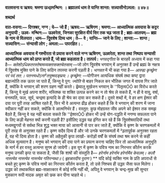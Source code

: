 **वातवसना य ऋषय: श्रमणा ऊध्र्रमन्थिन: ।** **ब्रह्मालयं धाम ते यान्ति शान्ता: सन्न्यासीनोऽमला: ॥ ४७॥** 

**शब्दार्थ** 

**वात-वसना:—** **दिगश्बर, नग्न** **; ये—** **जो हैं** **; ऋषय:—** **ऋषिगण** **; श्रमणा:—** **आध्यात्मिक अवयास के कट्टर अनुयायी** **; ऊध्र्व-** **मन्थिन:—** **ऊध्र्वरेता, जिनका सुरक्षित वीर्य सिर तक चढ़ जाता है** **; ब्रह्म-आलयम्—** **ब्रह्म के नाम से विलयात** **; धाम—** **निॢवशेष** **दिव्य धाम** **; ते—** **वे** **; यान्ति—** **जाने के लिए** **; शान्ता:—** **शान्त** **; सन्न्यासिन:—** **संन्यासी लोग** **; अमला:—** **पापरहित।** **.** 

**आध्यात्मिक अवयास में गश्भीरता से प्रयास करने वाले नग्न ऋषिगण, ऊध्र्वरेता, शान्त तथा** **निष्पाप सन्यासी आध्यात्मिक धाम को प्राप्त करते हैं, जो ब्रह्म कहलाता है।** **तात्पर्य :** *भगवद्गीता*  के बारहवें अध्याय में कहा गया है— *क्लेशोऽधिकतरस्तेषामव्यक्तासक्तचेतसाम्* —जो लोग निॢवशेष भगवान् में अनुरक्त हैं उन्हें ब्रह्मï के नक्षत्र में निॢवशेष मुक्ति पाने के लिए कठिन तपस्या करनी पड़ती है। *भागवत* में भी कहा गया है— *आरुह्य* *कृच्छ्रेण परं पदं तत:। पतन्त्यधोऽना²तयुष्मदङ्घ्रय:।*  *कृच्छ्रेण:* —योगीजन अत्यधिक संघर्ष तथा कष्ट द्वारा बह्मज्योति तक ऊपर जा पाते हैं, किन्तु वे पुन: *ज्योति* से बाहर निकल कर भौतिक जगत में वापस गिर जाते हैं, क्योंकि वे भगवान् की शरण ग्रहण नहीं करते। ईष्र्यालु मूर्खजन भगवान् के ''पितृत्वÓÓ का विरोध करते हैं, किन्तु ये मूर्ख अपना शरीर, मस्तिष्क या शक्ति उत्पन्न करने का न तो श्रेय ले सकते हैं, न ही वे वायु, वर्षा, वनस्पति, फल, सूर्य, चन्द्रमा इत्यादि के ही श्रेय का दावा कर सकते हैं। दूसरे शब्दों में, वे हर क्षण ईश्वर की दया पर पूरी तरह आश्रित रहते हैं, फिर भी वे अत्यन्त ढीढ़ होकर कहते हैं कि वे भगवान् की शरण में जाना स्वीकार नहीं कर सकते, क्योंकि वे आत्मनिर्भर हैं। वस्तुत: कुछ मोहग्रस्त जीव अपने को ईश्वर तक समझ बैठते हैं, किन्तु वे यह नहीं बतला सकते कि ''ईश्वरÓÓ होकर भी उन्हें योग-पद्धति में नगण्य सफलता पाने के लिए कड़ी मेहनत क्यों करनी पड़ती है? इसीलिए उद्धव यह इंगित कर रहे हैं कि निॢवशेषवादियों तथा मध्यमवॢगयों से सर्वथा भिन्न शुद्ध भक्त माया को आसानी से पार कर जाते हैं, क्योंकि वे कृष्ण के चरणकमलों में पूरी तरह से अनुरक्त रहते हैं। कृष्ण सदैव दिव्य हैं और जो उनके चरणकमलों में ²ढ़तापूर्वक अनुरक्त रहता है, वह भी दिव्य होता है। कृष्ण की अहैतुकी कृपा लाखों- करोड़ों वर्षों के संघर्ष तथा श्रम करने से कहीं अधिक मूल्यवान है। मनुष्य को भगवान् की दया पाने का प्रयत्न करना चाहिए फिर तो आध्यात्मिक अनुभूति के मार्ग में हर वस्तु अत्यन्त सुगम हो जायेगी। इस युग में कृष्ण के पवित्र नाम का निरन्तर कीर्तन करके मनुष्य उनकी कृपा पा सकता है, जैसी कि शाषों की संस्तुति है— *हरेर्नाम हरेर्नाम हरेर्नामैव केवलम्।* *कलौ नास्त्येव नास्त्येव नास्त्येव गतिरन्यथा॥* ( *बृहन्नारदीय पुराण* ) ** यदि कोई व्यक्ति नाम के प्रति अपराधों से बचते हुए कृष्ण के पवित्र नामों का निरन्तर कीर्तन करता है, तो उसे निश्चय ही उद्धव जैसा फल मिलेगा। उद्धव को तथाकथित ब्रह्म-साक्षात्कार में कोई रुचि नहीं थी, अपितु वे भगवान् के चन्द्र-मुख की सुन्दर मुसकान रूपी मादक अमृत को छक कर पीना चाहते थे।  